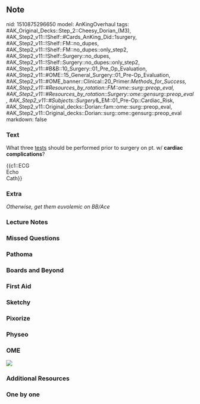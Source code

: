 ## Note
nid: 1510875296650
model: AnKingOverhaul
tags: #AK_Original_Decks::Step_2::Cheesy_Dorian_(M3), #AK_Step2_v11::!Shelf::#Cards_AnKing_Did::1surgery, #AK_Step2_v11::!Shelf::FM::no_dupes, #AK_Step2_v11::!Shelf::FM::no_dupes::only_step2, #AK_Step2_v11::!Shelf::Surgery::no_dupes, #AK_Step2_v11::!Shelf::Surgery::no_dupes::only_step2, #AK_Step2_v11::#B&B::10_Surgery::01_Pre_Op_Evaluation, #AK_Step2_v11::#OME::15_General_Surgery::01_Pre-Op_Evaluation, #AK_Step2_v11::#OME_banner::Clinical::20_Primer:_Methods_for_Success, #AK_Step2_v11::#Resources_by_rotation::FM::ome::surg::preop_eval, #AK_Step2_v11::#Resources_by_rotation::Surgery::ome::gensurg::preop_eval, #AK_Step2_v11::#Subjects::Surgery_&_EM::01_Pre-Op::Cardiac_Risk, #AK_Step2_v11::Original_decks::Dorian::fam::ome::surg::preop_eval, #AK_Step2_v11::Original_decks::Dorian::surg::ome::gensurg::preop_eval
markdown: false

### Text
What three <u>tests</u> should be performed prior to surgery on pt.
w/ <b>cardiac complications</b>?
<div>
  {{c1::ECG
  <div>
    Echo
  </div>
  <div>
    Cath}}
  </div>
</div>

### Extra
<div>
  <i>Otherwise, get them euvolemic on BB/Ace</i>
</div>

### Lecture Notes


### Missed Questions


### Pathoma


### Boards and Beyond


### First Aid


### Sketchy


### Pixorize


### Physeo


### OME
<div class="ome-widget">
  <a href="https://onlinemeded.org/spa/surgery?ref=anki"><img src=
  "_OME_AnkiFlashcards_Topic_5.png"></a>
</div>

### Additional Resources


### One by one

